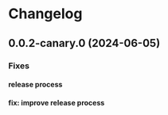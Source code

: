 # Changelog
## 0.0.2-canary.0 (2024-06-05)

### Fixes

#### release process

#### fix: improve release process
